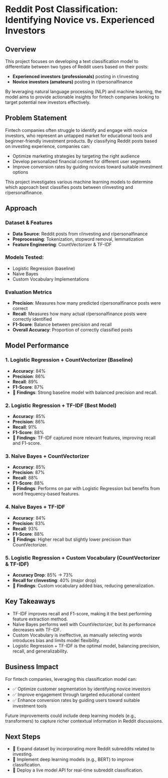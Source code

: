 # Reddit Post Classification: Identifying Novice vs. Experienced Investors

## Overview

This project focuses on developing a text classification model to differentiate between two types of Reddit users based on their posts:

- **Experienced investors (professionals)** posting in r/investing
- **Novice investors (amateurs)** posting in r/personalfinance

By leveraging natural language processing (NLP) and machine learning, the model aims to provide actionable insights for fintech companies looking to target potential new investors effectively.

## Problem Statement

Fintech companies often struggle to identify and engage with novice investors, who represent an untapped market for educational tools and beginner-friendly investment products. By classifying Reddit posts based on investing experience, companies can:

- Optimize marketing strategies by targeting the right audience
- Develop personalized financial content for different user segments
- Improve conversion rates by guiding novices toward suitable investment options

This project investigates various machine learning models to determine which approach best classifies posts between r/investing and r/personalfinance.

## Approach

### Dataset & Features

- **Data Source**: Reddit posts from r/investing and r/personalfinance
- **Preprocessing**: Tokenization, stopword removal, lemmatization
- **Feature Engineering**: CountVectorizer & TF-IDF

### Models Tested:

- Logistic Regression (baseline)
- Naïve Bayes
- Custom Vocabulary Implementations

### Evaluation Metrics

- **Precision**: Measures how many predicted r/personalfinance posts were correct
- **Recall**: Measures how many actual r/personalfinance posts were correctly identified
- **F1-Score**: Balance between precision and recall
- **Overall Accuracy**: Proportion of correctly classified posts

## Model Performance

### 1. Logistic Regression + CountVectorizer (Baseline)
- **Accuracy**: 84%
- **Precision**: 86%
- **Recall**: 89%
- **F1-Score**: 87%
- 🔹 **Findings**: Strong baseline model with balanced precision and recall.

### 2. Logistic Regression + TF-IDF (Best Model)
- **Accuracy**: 85%
- **Precision**: 86%
- **Recall**: 91%
- **F1-Score**: 88%
- 🔹 **Findings**: TF-IDF captured more relevant features, improving recall and F1-score.

### 3. Naïve Bayes + CountVectorizer
- **Accuracy**: 85%
- **Precision**: 87%
- **Recall**: 88%
- **F1-Score**: 88%
- 🔹 **Findings**: Performs on par with Logistic Regression but benefits from word frequency-based features.

### 4. Naïve Bayes + TF-IDF
- **Accuracy**: 84%
- **Precision**: 83%
- **Recall**: 93%
- **F1-Score**: 88%
- 🔹 **Findings**: Higher recall but slightly lower precision than CountVectorizer.

### 5. Logistic Regression + Custom Vocabulary (CountVectorizer & TF-IDF)
- **Accuracy Drop**: 85% → 73%
- **Recall for r/investing**: 40% (major drop)
- 🔹 **Findings**: Custom vocabulary added bias, reducing generalization.

## Key Takeaways

- TF-IDF improves recall and F1-score, making it the best performing feature extraction method.
- Naïve Bayes performs well with CountVectorizer, but its performance decreases with TF-IDF.
- Custom Vocabulary is ineffective, as manually selecting words introduces bias and limits model flexibility.
- Logistic Regression + TF-IDF is the optimal model, balancing precision, recall, and generalizability.

## Business Impact

For fintech companies, leveraging this classification model can:
- ✅ Optimize customer segmentation by identifying novice investors
- ✅ Improve engagement through targeted educational content
- ✅ Enhance conversion rates by guiding users toward suitable investment tools

Future improvements could include deep learning models (e.g., transformers) to capture richer contextual information in Reddit discussions.

## Next Steps

- 🔹 Expand dataset by incorporating more Reddit subreddits related to investing.
- 🔹 Implement deep learning models (e.g., BERT) to improve classification.
- 🔹 Deploy a live model API for real-time subreddit classification.
